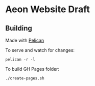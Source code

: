 # Aeon Website Draft

## Building
Made with [Pelican](https://getpelican.com/)

To serve and watch for changes:
```
pelican -r -l
```

To build GH Pages folder:
```
./create-pages.sh
```
